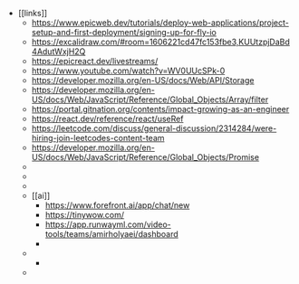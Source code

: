 - [[links]]
	- https://www.epicweb.dev/tutorials/deploy-web-applications/project-setup-and-first-deployment/signing-up-for-fly-io
	- https://excalidraw.com/#room=1606221cd47fc153fbe3,KUUtzpjDaBd4AdutWxjH2Q
	- https://epicreact.dev/livestreams/
	- https://www.youtube.com/watch?v=WV0UUcSPk-0
	- https://developer.mozilla.org/en-US/docs/Web/API/Storage
	- https://developer.mozilla.org/en-US/docs/Web/JavaScript/Reference/Global_Objects/Array/filter
	- https://portal.gitnation.org/contents/impact-growing-as-an-engineer
	- https://react.dev/reference/react/useRef
	- https://leetcode.com/discuss/general-discussion/2314284/were-hiring-join-leetcodes-content-team
	- https://developer.mozilla.org/en-US/docs/Web/JavaScript/Reference/Global_Objects/Promise
	-
	-
	-
	- [[ai]]
		- https://www.forefront.ai/app/chat/new
		- https://tinywow.com/
		- https://app.runwayml.com/video-tools/teams/amirholyaei/dashboard
		-
	-
		-
	-